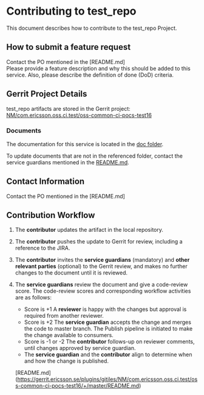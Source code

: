 # Contributing to test_repo

This document describes how to contribute to the test_repo Project.

## How to submit a feature request
Contact the PO mentioned in the [README.md]  
Please provide a feature description and why this should be added to this service. Also, please describe the definition of done (DoD) criteria.

## Gerrit Project Details  
test_repo artifacts are stored in the Gerrit project: [NM/com.ericsson.oss.ci.test/oss-common-ci-pocs-test16](https://gerrit.ericsson.se/#/admin/projects/NM/com.ericsson.oss.ci.test/oss-common-ci-pocs-test16)
  
### Documents

The documentation for this service is located in the [doc folder](https://gerrit.ericsson.se/plugins/gitiles/NM/com.ericsson.oss.ci.test/oss-common-ci-pocs-test16/+/master/doc).

To update documents that are not in the referenced folder, contact the service guardians mentioned in the [README.md](https://gerrit.ericsson.se/plugins/gitiles/NM/com.ericsson.oss.ci.test/oss-common-ci-pocs-test16/+/master/README.md).

## Contact Information
Contact the PO mentioned in the [README.md]


## Contribution Workflow
1. The **contributor** updates the artifact in the local repository.
2. The **contributor** pushes the update to Gerrit for review, including a reference to the JIRA.
3. The **contributor** invites the **service guardians** (mandatory) and **other relevant parties** (optional) to the Gerrit review, and makes no further changes to the document until it is reviewed.
4. The **service guardians** review the document and give a code-review score.
The code-review scores and corresponding workflow activities are as follows:
    - Score is +1
        A **reviewer** is happy with the changes but approval is required from another reviewer.
    - Score is +2
        The **service guardian** accepts the change and merges the code to master branch. The Publish pipeline is initiated to make the change available to consumers.
    - Score is -1 or -2
        The **contributor** follows-up on reviewer comments, until changes approved by service guardian.
    - The **service guardian** and the **contributor** align to determine when and how the change is published.

   [README.md] (https://gerrit.ericsson.se/plugins/gitiles/NM/com.ericsson.oss.ci.test/oss-common-ci-pocs-test16/+/master/README.md)